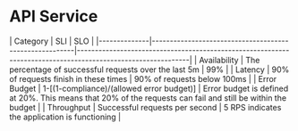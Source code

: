 # API Service

﻿| Category     | SLI                                                    | SLO                                                                                                         |
|--------------|--------------------------------------------------------|-------------------------------------------------------------------------------------------------------------|
| Availability | The percentage of successful requests over the last 5m | 99%                                                                                                         |
| Latency      | 90% of requests finish in these times                  | 90% of requests below 100ms                                                                                 |
| Error Budget | 1-[(1-compliance)/(allowed error budget)]                | Error budget is defined at 20%. This means that 20% of the requests can fail and still be within the budget |
| Throughput   | Successful requests per second                         | 5 RPS indicates the application is functioning                                                              |